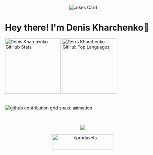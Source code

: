 <p
  align="center">
  <img
    src="https://readme-jokes.vercel.app/api"
    alt="Jokes Card"
  />
</p>

# Hey there! I'm Denis Kharchenko👋

<a href="https://github.com/itprodavets">
  <img
    height="180"
    src="https://github-readme-stats.vercel.app/api?username=itprodavets&show_icons=true&theme=shades-of-purple&count_private=true"
    alt="Denis Kharchenko GitHub Stats" />
  <img
    height="180"
    src="https://github-readme-stats.vercel.app/api/top-langs/?username=itprodavets&theme=shades-of-purple&layout=compact"
    alt="Denis Kharchenko GitHub Top Languages" />
</a>

</br>
</br>
</br>

<picture>
  <source
    media="(prefers-color-scheme: dark)"
    srcset="https://raw.githubusercontent.com/itprodavets/itprodavets/output/github-contribution-grid-snake-dark.svg">
  <source
    media="(prefers-color-scheme: light)" srcset="https://raw.githubusercontent.com/itprodavets/itprodavets/output/github-contribution-grid-snake.svg">
  <img
    alt="github contribution grid snake animation"
    src="https://raw.githubusercontent.com/itprodavets/itprodavets/output/github-contribution-grid-snake-dark.svg">
</picture>

</br>
</br>
</br>

<p
  align="center">
    <img
      src="https://komarev.com/ghpvc/?username=itprodavets&&style=flat-square"
    />
  <p
    align="center">
    <a
      href="https://www.buymeacoffee.com/itprodavets">
        <img
          src="https://cdn.buymeacoffee.com/buttons/v2/default-yellow.png"
          height="50"
          width="200"
          alt="itprodavets" />
    </a>
  </p>
</p>
